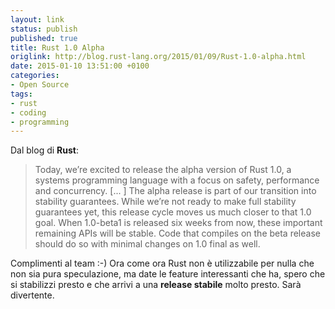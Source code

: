 ```yaml
---
layout: link
status: publish
published: true
title: Rust 1.0 Alpha
origlink: http://blog.rust-lang.org/2015/01/09/Rust-1.0-alpha.html
date: 2015-01-10 13:51:00 +0100
categories:
- Open Source
tags:
- rust
- coding
- programming
---
```


Dal blog di **Rust**:

> Today, we’re excited to release the alpha version of Rust 1.0, a systems programming language with a focus on safety, performance and concurrency. [... ] The alpha release is part of our transition into stability guarantees. While we’re not ready to make full stability guarantees yet, this release cycle moves us much closer to that 1.0 goal. When 1.0-beta1 is released six weeks from now, these important remaining APIs will be stable. Code that compiles on the beta release should do so with minimal changes on 1.0 final as well.

Complimenti al team :-) Ora come ora Rust non è utilizzabile per nulla che non sia pura speculazione, ma date le feature interessanti che ha, spero che si stabilizzi presto e che arrivi a una **release stabile** molto presto. Sarà divertente.
